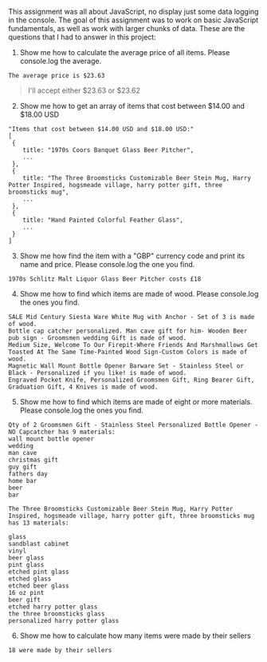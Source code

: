 This assignment was all about JavaScript, no display just some data logging in the console. The goal of this assignment was to work on basic JavaScript fundamentals, as well as work with larger chunks of data. These are the questions that I had to answer in this project:

1. Show me how to calculate the average price of all items. Please console.log the average.

  ```
  The average price is $23.63
  ```

  > I'll accept either $23.63 or $23.62

2. Show me how to get an array of items that cost between $14.00 and $18.00 USD

  ```
  "Items that cost between $14.00 USD and $18.00 USD:"
  [
   {
      title: "1970s Coors Banquet Glass Beer Pitcher",
      ...
   },
   {
      title: "The Three Broomsticks Customizable Beer Stein Mug, Harry Potter Inspired, hogsmeade village, harry potter gift, three broomsticks mug",
      ...
   },
   {
      title: "Hand Painted Colorful Feather Glass",
      ...
   }
  ]
  ```

3. Show me how find the item with a "GBP" currency code and print its name and price. Please console.log the one you find.

  ```
  1970s Schlitz Malt Liquor Glass Beer Pitcher costs £18
  ```

4. Show me how to find which items are made of wood. Please console.log the ones you find.

  ```
  SALE Mid Century Siesta Ware White Mug with Anchor - Set of 3 is made of wood.
  Bottle cap catcher personalized. Man cave gift for him- Wooden Beer pub sign - Groomsmen wedding Gift is made of wood.
  Medium Size, Welcome To Our Firepit-Where Friends And Marshmallows Get Toasted At The Same Time-Painted Wood Sign-Custom Colors is made of wood.
  Magnetic Wall Mount Bottle Opener Barware Set - Stainless Steel or Black - Personalized if you like! is made of wood.
  Engraved Pocket Knife, Personalized Groomsmen Gift, Ring Bearer Gift, Graduation Gift, 4 Knives is made of wood.
  ```

5. Show me how to find which items are made of eight or more materials. Please console.log the ones you find.

  ```
  Qty of 2 Groomsmen Gift - Stainless Steel Personalized Bottle Opener - NO Capcatcher has 9 materials:
  wall mount bottle opener
  wedding
  man cave
  christmas gift
  guy gift
  fathers day
  home bar
  beer
  bar

  The Three Broomsticks Customizable Beer Stein Mug, Harry Potter  Inspired, hogsmeade village, harry potter gift, three broomsticks mug  has 13 materials:

  glass
  sandblast cabinet
  vinyl
  beer glass
  pint glass
  etched pint glass
  etched glass
  etched beer glass
  16 oz pint
  beer gift
  etched harry potter glass
  the three broomsticks glass
  personalized harry potter glass
  ```

6. Show me how to calculate how many items were made by their sellers
  ```
  18 were made by their sellers
  ```
